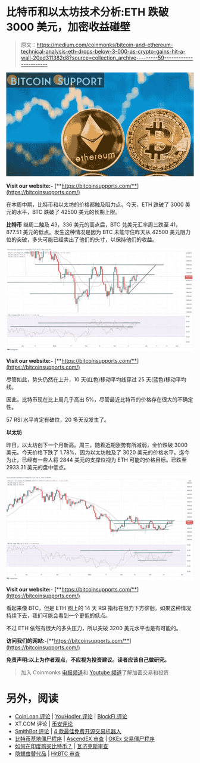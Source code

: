# 比特币和以太坊技术分析:ETH 跌破 3000 美元，加密收益碰壁

> 原文：<https://medium.com/coinmonks/bitcoin-and-ethereum-technical-analysis-eth-drops-below-3-000-as-crypto-gains-hit-a-wall-20ed311382d8?source=collection_archive---------59----------------------->

![](img/1ed7bd569edc95b08f6416d97b531775.png)

**Visit our website:-** [**https://bitcoinsupports.com/**](https://bitcoinsupports.com/)

在本周中期，比特币和以太坊的价格都触及阻力点。今天，ETH 跌破了 3000 美元的水平，BTC 跌破了 42500 美元的长期上限。

**比特币**
继周二触及 43，336 美元的高点后，BTC 兑美元汇率周三跌至 41，877.51 美元的低点。发生这种情况是因为 BTC 未能守住昨天从 42500 美元阻力位的突破，多头可能已经卖出了他们的头寸，以保持他们的收益。

![](img/7a89132f7f315dc82b863e300f9a1db0.png)

**Visit our website:-** [**https://bitcoinsupports.com/**](https://bitcoinsupports.com/)

尽管如此，势头仍然在上升，10 天(红色)移动平均线穿过 25 天(蓝色)移动平均线。

因此，比特币现在比上周几乎高出 5%，尽管最近比特币的价格存在很大的不确定性。

57 RSI 水平肯定有破位，20 多天没发生了。

**以太坊**

昨日，以太坊创下一个月新高。周三，随着近期涨势有所减弱，金价跌破 3000 美元。今天价格下跌了 1.78%，因为以太坊触及了 3020 美元的价格水平。迄今为止，已经有一些人将 2844 美元的支撑位视为 ETH 可能的价格目标。已跌至 2933.31 美元的盘中低点。

![](img/4be90666937341466ac3a5be6820d030.png)

**Visit our website:-** [**https://bitcoinsupports.com/**](https://bitcoinsupports.com/)

看起来像 BTC，但是 ETH 图上的 14 天 RSI 指标在阻力下方徘徊。如果这种情况持续下去，我们可能会看到一个更低的低点。

不过 ETH 依然有很大的多头压力，所以突破 3200 美元水平也是有可能的。

**访问我们的网站:-**[**https://bitcoinsupports.com/**](https://bitcoinsupports.com/)

**免责声明:以上为作者观点，不应视为投资建议。读者应该自己做研究。**

> 加入 Coinmonks [电报频道](https://t.me/coincodecap)和 [Youtube 频道](https://www.youtube.com/c/coinmonks/videos)了解加密交易和投资

# 另外，阅读

*   [CoinLoan 评论](https://coincodecap.com/coinloan-review) | [YouHodler 评论](/coinmonks/youhodler-4-easy-ways-to-make-money-98969b9689f2) | [BlockFi 评论](https://coincodecap.com/blockfi-review)
*   XT.COM 评论 | [币安评论](https://coincodecap.com/xt-com-review)
*   [SmithBot 评论](https://coincodecap.com/smithbot-review) | [4 款最佳免费开源交易机器人](https://coincodecap.com/free-open-source-trading-bots)
*   [比特币基地僵尸程序](/coinmonks/coinbase-bots-ac6359e897f3) | [AscendEX 审查](/coinmonks/ascendex-review-53e829cf75fa) | [OKEx 交易僵尸程序](/coinmonks/okex-trading-bots-234920f61e60)
*   [如何在印度购买比特币？](/coinmonks/buy-bitcoin-in-india-feb50ddfef94) | [瓦济克斯审查](/coinmonks/wazirx-review-5c811b074f5b)
*   [隐翅虫替代品](/coinmonks/cryptohopper-alternatives-d67287b16d27) | [HitBTC 审查](/coinmonks/hitbtc-review-c5143c5d53c2)